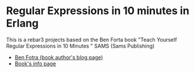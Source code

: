 # Regular Expressions in 10 minutes in Erlang
This is a rebar3 projects based on the Ben Forta book "Teach Yourself Regular Expressions in 10 Minutes " SAMS (Sams Publishing)

- [Ben Fotra (book author's blog page)](https://forta.com/about/)
- [Book's info page](https://forta.com/books/0672325667/)
